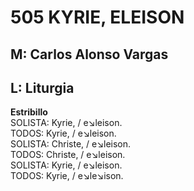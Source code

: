 # 505 KYRIE, ELEISON

## M: Carlos Alonso Vargas
## L: Liturgia

**Estribillo**  
SOLISTA: Kyrie, / e↘leison.  
TODOS: Kyrie, / e↘leison.  
SOLISTA: Christe, / e↘leison.  
TODOS: Christe, / e↘leison.  
SOLISTA: Kyrie, / e↘leison.  
TODOS: Kyrie, / e↘le↘ison.  

